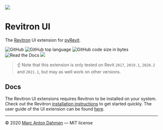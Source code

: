 ![](https://raw.githubusercontent.com/revitron/revitron-ui/master/svg/revitron-ui-readme.svg)

# Revitron UI

The [Revitron](https://github.com/revitron/revitron) UI extension for [pyRevit](https://github.com/eirannejad/pyRevit).

![GitHub](https://img.shields.io/github/license/revitron/revitron-ui?color=222222)
![GitHub top language](https://img.shields.io/github/languages/top/revitron/revitron-ui?color=222222)
![GitHub code size in bytes](https://img.shields.io/github/languages/code-size/revitron/revitron-ui?color=222222)
![Read the Docs](https://img.shields.io/readthedocs/revitron-ui?color=222222)
![](https://img.shields.io/badge/Revit-2017--2021-222222)

> :point_up: Note that this extension is only tested on Revit `2017`, `2019.1`, `2020.2` and `2021.1`, but may as well work on other versions.

## Docs

The Revitron UI extensions requires Revitron to be installed on your system. Check out the Revitron [installation instructions](https://revitron.readthedocs.io/en/latest/get-started.html) to get started quickly.
The user guide of the UI extension can be found [here](https://revitron-ui.readthedocs.io/en/latest/index.html).  

---

&copy; 2020 [Marc Anton Dahmen](https://marcdahmen.de) &mdash; MIT license